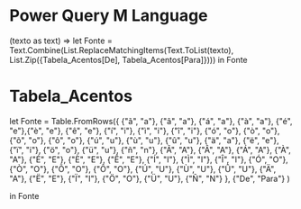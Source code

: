 # Power Query M Language

(texto as text) =>
let
    Fonte = Text.Combine(List.ReplaceMatchingItems(Text.ToList(texto), List.Zip({Tabela_Acentos[De], Tabela_Acentos[Para]})))
in
    Fonte

# Tabela_Acentos
let
    Fonte = Table.FromRows({
                               {"ã", "a"}, {"â", "a"}, {"á", "a"}, {"à", "a"},
                               {"é", "e"},{"è", "e"}, {"ê", "e"},
                               {"í", "i"}, {"ì", "i"}, {"î", "i"},
                               {"ó", "o"}, {"ò", "o"}, {"õ", "o"}, {"ô", "o"},
                               {"ú", "u"}, {"ù", "u"}, {"û", "u"}, 
                               {"ä", "a"}, {"ë", "e"}, {"ï", "i"}, {"ö", "o"}, {"ü", "u"},
                               {"ñ", "n"},
                               {"Ã", "A"}, {"Â", "A"}, {"Á", "A"}, {"À", "A"}, 
                               {"É", "E"}, {"È", "E"}, {"Ê", "E"}, 
                               {"Í", "I"}, {"Ì", "I"}, {"Î", "I"},
                               {"Ó", "O"}, {"Ò", "O"}, {"Õ", "O"}, {"Ô", "O"},
                               {"Ú", "U"}, {"Ù", "U"}, {"Û", "U"},
                               {"Ä", "A"}, {"Ë", "E"}, {"Ï", "I"}, {"Ö", "O"}, {"Ü", "U"},
                               {"Ñ", "N"}
                              },
                               {"De", "Para"}
                             )

in
    Fonte